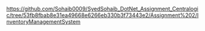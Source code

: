 https://github.com/Sohaib0009/SyedSohaib_DotNet_Assignment_Centralogic/tree/53fb8fbab8e31ea49668e6266eb330b3f73443e2/Assignment%202/InventoryManagementSystem
